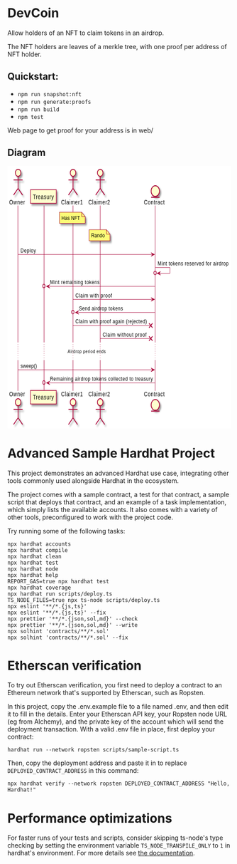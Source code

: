 # DevCoin

Allow holders of an NFT to claim tokens in an airdrop.

The NFT holders are leaves of a merkle tree, with one proof per address of NFT holder.

## Quickstart:

- `npm run snapshot:nft`
- `npm run generate:proofs`
- `npm run build`
- `npm test`

Web page to get proof for your address is in web/

## Diagram

<?xml version="1.0" encoding="UTF-8" standalone="no"?><svg xmlns="http://www.w3.org/2000/svg" xmlns:xlink="http://www.w3.org/1999/xlink" contentScriptType="application/ecmascript" contentStyleType="text/css" height="589px" preserveAspectRatio="none" style="width:641px;height:589px;background:#FFFFFF;" version="1.1" viewBox="0 0 641 589" width="641px" zoomAndPan="magnify"><defs><filter height="300%" id="f1tc1ex1bu45hp" width="300%" x="-1" y="-1"><feGaussianBlur result="blurOut" stdDeviation="2.0"/><feColorMatrix in="blurOut" result="blurOut2" type="matrix" values="0 0 0 0 0 0 0 0 0 0 0 0 0 0 0 0 0 0 .4 0"/><feOffset dx="4.0" dy="4.0" in="blurOut2" result="blurOut3"/><feBlend in="SourceGraphic" in2="blurOut3" mode="normal"/></filter></defs><g><line style="stroke:#A80036;stroke-width:1.0;" x1="30" x2="30" y1="88.4883" y2="395.2832"/><line style="stroke:#A80036;stroke-width:1.0;stroke-dasharray:1.0,4.0;" x1="30" x2="30" y1="395.2832" y2="436.2383"/><line style="stroke:#A80036;stroke-width:1.0;" x1="30" x2="30" y1="436.2383" y2="504.8594"/><line style="stroke:#A80036;stroke-width:1.0;" x1="105" x2="105" y1="88.4883" y2="395.2832"/><line style="stroke:#A80036;stroke-width:1.0;stroke-dasharray:1.0,4.0;" x1="105" x2="105" y1="395.2832" y2="436.2383"/><line style="stroke:#A80036;stroke-width:1.0;" x1="105" x2="105" y1="436.2383" y2="504.8594"/><line style="stroke:#A80036;stroke-width:1.0;" x1="188" x2="188" y1="88.4883" y2="395.2832"/><line style="stroke:#A80036;stroke-width:1.0;stroke-dasharray:1.0,4.0;" x1="188" x2="188" y1="395.2832" y2="436.2383"/><line style="stroke:#A80036;stroke-width:1.0;" x1="188" x2="188" y1="436.2383" y2="504.8594"/><line style="stroke:#A80036;stroke-width:1.0;" x1="266" x2="266" y1="88.4883" y2="395.2832"/><line style="stroke:#A80036;stroke-width:1.0;stroke-dasharray:1.0,4.0;" x1="266" x2="266" y1="395.2832" y2="436.2383"/><line style="stroke:#A80036;stroke-width:1.0;" x1="266" x2="266" y1="436.2383" y2="504.8594"/><line style="stroke:#A80036;stroke-width:1.0;" x1="423.5" x2="423.5" y1="88.4883" y2="395.2832"/><line style="stroke:#A80036;stroke-width:1.0;stroke-dasharray:1.0,4.0;" x1="423.5" x2="423.5" y1="395.2832" y2="436.2383"/><line style="stroke:#A80036;stroke-width:1.0;" x1="423.5" x2="423.5" y1="436.2383" y2="504.8594"/><text fill="#000000" font-family="sans-serif" font-size="14" lengthAdjust="spacing" textLength="45" x="5" y="85.5352">Owner</text><ellipse cx="30.5" cy="15" fill="#FEFECE" filter="url(#f1tc1ex1bu45hp)" rx="8" ry="8" style="stroke:#A80036;stroke-width:2.0;"/><path d="M30.5,23 L30.5,50 M17.5,31 L43.5,31 M30.5,50 L17.5,65 M30.5,50 L43.5,65 " fill="none" filter="url(#f1tc1ex1bu45hp)" style="stroke:#A80036;stroke-width:2.0;"/><text fill="#000000" font-family="sans-serif" font-size="14" lengthAdjust="spacing" textLength="45" x="5" y="517.3945">Owner</text><ellipse cx="30.5" cy="530.3477" fill="#FEFECE" filter="url(#f1tc1ex1bu45hp)" rx="8" ry="8" style="stroke:#A80036;stroke-width:2.0;"/><path d="M30.5,538.3477 L30.5,565.3477 M17.5,546.3477 L43.5,546.3477 M30.5,565.3477 L17.5,580.3477 M30.5,565.3477 L43.5,580.3477 " fill="none" filter="url(#f1tc1ex1bu45hp)" style="stroke:#A80036;stroke-width:2.0;"/><rect fill="#FEFECE" filter="url(#f1tc1ex1bu45hp)" height="30.4883" style="stroke:#A80036;stroke-width:1.5;" width="74" x="66" y="53"/><text fill="#000000" font-family="sans-serif" font-size="14" lengthAdjust="spacing" textLength="60" x="73" y="73.5352">Treasury</text><rect fill="#FEFECE" filter="url(#f1tc1ex1bu45hp)" height="30.4883" style="stroke:#A80036;stroke-width:1.5;" width="74" x="66" y="503.8594"/><text fill="#000000" font-family="sans-serif" font-size="14" lengthAdjust="spacing" textLength="60" x="73" y="524.3945">Treasury</text><text fill="#000000" font-family="sans-serif" font-size="14" lengthAdjust="spacing" textLength="62" x="154" y="85.5352">Claimer1</text><ellipse cx="188" cy="15" fill="#FEFECE" filter="url(#f1tc1ex1bu45hp)" rx="8" ry="8" style="stroke:#A80036;stroke-width:2.0;"/><path d="M188,23 L188,50 M175,31 L201,31 M188,50 L175,65 M188,50 L201,65 " fill="none" filter="url(#f1tc1ex1bu45hp)" style="stroke:#A80036;stroke-width:2.0;"/><text fill="#000000" font-family="sans-serif" font-size="14" lengthAdjust="spacing" textLength="62" x="154" y="517.3945">Claimer1</text><ellipse cx="188" cy="530.3477" fill="#FEFECE" filter="url(#f1tc1ex1bu45hp)" rx="8" ry="8" style="stroke:#A80036;stroke-width:2.0;"/><path d="M188,538.3477 L188,565.3477 M175,546.3477 L201,546.3477 M188,565.3477 L175,580.3477 M188,565.3477 L201,580.3477 " fill="none" filter="url(#f1tc1ex1bu45hp)" style="stroke:#A80036;stroke-width:2.0;"/><text fill="#000000" font-family="sans-serif" font-size="14" lengthAdjust="spacing" textLength="62" x="232" y="85.5352">Claimer2</text><ellipse cx="266" cy="15" fill="#FEFECE" filter="url(#f1tc1ex1bu45hp)" rx="8" ry="8" style="stroke:#A80036;stroke-width:2.0;"/><path d="M266,23 L266,50 M253,31 L279,31 M266,50 L253,65 M266,50 L279,65 " fill="none" filter="url(#f1tc1ex1bu45hp)" style="stroke:#A80036;stroke-width:2.0;"/><text fill="#000000" font-family="sans-serif" font-size="14" lengthAdjust="spacing" textLength="62" x="232" y="517.3945">Claimer2</text><ellipse cx="266" cy="530.3477" fill="#FEFECE" filter="url(#f1tc1ex1bu45hp)" rx="8" ry="8" style="stroke:#A80036;stroke-width:2.0;"/><path d="M266,538.3477 L266,565.3477 M253,546.3477 L279,546.3477 M266,565.3477 L253,580.3477 M266,565.3477 L279,580.3477 " fill="none" filter="url(#f1tc1ex1bu45hp)" style="stroke:#A80036;stroke-width:2.0;"/><text fill="#000000" font-family="sans-serif" font-size="14" lengthAdjust="spacing" textLength="59" x="391.5" y="85.5352">Contract</text><ellipse cx="424" cy="56" fill="#FEFECE" filter="url(#f1tc1ex1bu45hp)" rx="12" ry="12" style="stroke:#A80036;stroke-width:2.0;"/><line style="stroke:#A80036;stroke-width:2.0;" x1="412" x2="436" y1="70" y2="70"/><text fill="#000000" font-family="sans-serif" font-size="14" lengthAdjust="spacing" textLength="59" x="391.5" y="517.3945">Contract</text><ellipse cx="424" cy="536.3477" fill="#FEFECE" filter="url(#f1tc1ex1bu45hp)" rx="12" ry="12" style="stroke:#A80036;stroke-width:2.0;"/><line style="stroke:#A80036;stroke-width:2.0;" x1="412" x2="436" y1="550.3477" y2="550.3477"/><path d="M149,103.4883 L149,128.4883 L223,128.4883 L223,113.4883 L213,103.4883 L149,103.4883 " fill="#FBFB77" filter="url(#f1tc1ex1bu45hp)" style="stroke:#A80036;stroke-width:1.0;"/><path d="M213,103.4883 L213,113.4883 L223,113.4883 L213,103.4883 " fill="#FBFB77" style="stroke:#A80036;stroke-width:1.0;"/><text fill="#000000" font-family="sans-serif" font-size="13" lengthAdjust="spacing" textLength="53" x="155" y="121.0566">Has NFT</text><path d="M234,142.7988 L234,167.7988 L294,167.7988 L294,152.7988 L284,142.7988 L234,142.7988 " fill="#FBFB77" filter="url(#f1tc1ex1bu45hp)" style="stroke:#A80036;stroke-width:1.0;"/><path d="M284,142.7988 L284,152.7988 L294,152.7988 L284,142.7988 " fill="#FBFB77" style="stroke:#A80036;stroke-width:1.0;"/><text fill="#000000" font-family="sans-serif" font-size="13" lengthAdjust="spacing" textLength="39" x="240" y="160.3672">Rando</text><polygon fill="#A80036" points="412,194.4199,422,198.4199,412,202.4199,416,198.4199" style="stroke:#A80036;stroke-width:1.0;"/><line style="stroke:#A80036;stroke-width:1.0;" x1="30.5" x2="418" y1="198.4199" y2="198.4199"/><text fill="#000000" font-family="sans-serif" font-size="13" lengthAdjust="spacing" textLength="44" x="37.5" y="193.6777">Deploy</text><ellipse cx="423.5" cy="239.9805" rx="4" ry="4" style="stroke:#A80036;stroke-width:1.5;fill:none;"/><line style="stroke:#A80036;stroke-width:1.0;fill:none;" x1="424" x2="466" y1="227.7305" y2="227.7305"/><line style="stroke:#A80036;stroke-width:1.0;fill:none;" x1="466" x2="466" y1="227.7305" y2="240.7305"/><line style="stroke:#A80036;stroke-width:1.0;fill:none;" x1="429" x2="466" y1="240.7305" y2="240.7305"/><polygon fill="#A80036" points="439,236.7305,429,240.7305,439,244.7305,435,240.7305" style="stroke:#A80036;stroke-width:1.0;"/><text fill="#000000" font-family="sans-serif" font-size="13" lengthAdjust="spacing" textLength="203" x="431" y="222.9883">Mint tokens reserved for airdrop</text><ellipse cx="104.5" cy="269.291" rx="4" ry="4" style="stroke:#A80036;stroke-width:1.5;fill:none;"/><polygon fill="#A80036" points="121.5,266.041,111.5,270.041,121.5,274.041,117.5,270.041" style="stroke:#A80036;stroke-width:1.0;"/><line style="stroke:#A80036;stroke-width:1.0;" x1="119.5" x2="423" y1="270.041" y2="270.041"/><text fill="#000000" font-family="sans-serif" font-size="13" lengthAdjust="spacing" textLength="142" x="122" y="265.2988">Mint remaining tokens</text><polygon fill="#A80036" points="412,295.3516,422,299.3516,412,303.3516,416,299.3516" style="stroke:#A80036;stroke-width:1.0;"/><line style="stroke:#A80036;stroke-width:1.0;" x1="188" x2="418" y1="299.3516" y2="299.3516"/><text fill="#000000" font-family="sans-serif" font-size="13" lengthAdjust="spacing" textLength="105" x="195" y="294.6094">Claim with proof</text><ellipse cx="187.5" cy="327.9121" rx="4" ry="4" style="stroke:#A80036;stroke-width:1.5;fill:none;"/><polygon fill="#A80036" points="204.5,324.6621,194.5,328.6621,204.5,332.6621,200.5,328.6621" style="stroke:#A80036;stroke-width:1.0;"/><line style="stroke:#A80036;stroke-width:1.0;" x1="202.5" x2="423" y1="328.6621" y2="328.6621"/><text fill="#000000" font-family="sans-serif" font-size="13" lengthAdjust="spacing" textLength="126" x="205" y="323.9199">Send airdrop tokens</text><line style="stroke:#A80036;stroke-width:2.0;" x1="406" x2="416" y1="352.9727" y2="362.9727"/><line style="stroke:#A80036;stroke-width:2.0;" x1="406" x2="416" y1="362.9727" y2="352.9727"/><line style="stroke:#A80036;stroke-width:1.0;" x1="188" x2="411" y1="357.9727" y2="357.9727"/><text fill="#000000" font-family="sans-serif" font-size="13" lengthAdjust="spacing" textLength="205" x="195" y="353.2305">Claim with proof again (rejected)</text><line style="stroke:#A80036;stroke-width:2.0;" x1="406" x2="416" y1="382.2832" y2="392.2832"/><line style="stroke:#A80036;stroke-width:2.0;" x1="406" x2="416" y1="392.2832" y2="382.2832"/><line style="stroke:#A80036;stroke-width:1.0;" x1="266" x2="411" y1="387.2832" y2="387.2832"/><text fill="#000000" font-family="sans-serif" font-size="13" lengthAdjust="spacing" textLength="126" x="273" y="382.541">Claim without proof</text><text fill="#000000" font-family="sans-serif" font-size="11" lengthAdjust="spacing" textLength="109" x="172.75" y="419.918">Airdrop period ends</text><polygon fill="#A80036" points="412,453.5488,422,457.5488,412,461.5488,416,457.5488" style="stroke:#A80036;stroke-width:1.0;"/><line style="stroke:#A80036;stroke-width:1.0;" x1="30.5" x2="418" y1="457.5488" y2="457.5488"/><text fill="#000000" font-family="sans-serif" font-size="13" lengthAdjust="spacing" textLength="47" x="37.5" y="452.8066">sweep()</text><ellipse cx="104.5" cy="486.1094" rx="4" ry="4" style="stroke:#A80036;stroke-width:1.5;fill:none;"/><polygon fill="#A80036" points="121.5,482.8594,111.5,486.8594,121.5,490.8594,117.5,486.8594" style="stroke:#A80036;stroke-width:1.0;"/><line style="stroke:#A80036;stroke-width:1.0;" x1="119.5" x2="423" y1="486.8594" y2="486.8594"/><text fill="#000000" font-family="sans-serif" font-size="13" lengthAdjust="spacing" textLength="295" x="122" y="482.1172">Remaining airdrop tokens collected to treasury</text></g></svg>

# Advanced Sample Hardhat Project

This project demonstrates an advanced Hardhat use case, integrating other tools commonly used alongside Hardhat in the ecosystem.

The project comes with a sample contract, a test for that contract, a sample script that deploys that contract, and an example of a task implementation, which simply lists the available accounts. It also comes with a variety of other tools, preconfigured to work with the project code.

Try running some of the following tasks:

```shell
npx hardhat accounts
npx hardhat compile
npx hardhat clean
npx hardhat test
npx hardhat node
npx hardhat help
REPORT_GAS=true npx hardhat test
npx hardhat coverage
npx hardhat run scripts/deploy.ts
TS_NODE_FILES=true npx ts-node scripts/deploy.ts
npx eslint '**/*.{js,ts}'
npx eslint '**/*.{js,ts}' --fix
npx prettier '**/*.{json,sol,md}' --check
npx prettier '**/*.{json,sol,md}' --write
npx solhint 'contracts/**/*.sol'
npx solhint 'contracts/**/*.sol' --fix
```

# Etherscan verification

To try out Etherscan verification, you first need to deploy a contract to an Ethereum network that's supported by Etherscan, such as Ropsten.

In this project, copy the .env.example file to a file named .env, and then edit it to fill in the details. Enter your Etherscan API key, your Ropsten node URL (eg from Alchemy), and the private key of the account which will send the deployment transaction. With a valid .env file in place, first deploy your contract:

```shell
hardhat run --network ropsten scripts/sample-script.ts
```

Then, copy the deployment address and paste it in to replace `DEPLOYED_CONTRACT_ADDRESS` in this command:

```shell
npx hardhat verify --network ropsten DEPLOYED_CONTRACT_ADDRESS "Hello, Hardhat!"
```

# Performance optimizations

For faster runs of your tests and scripts, consider skipping ts-node's type checking by setting the environment variable `TS_NODE_TRANSPILE_ONLY` to `1` in hardhat's environment. For more details see [the documentation](https://hardhat.org/guides/typescript.html#performance-optimizations).
